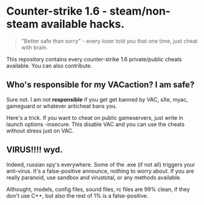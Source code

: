 # Counter-strike 1.6 - steam/non-steam available hacks.
> "Better safe than sorry" - every loser told you that one time, just cheat with brain.

This repository contains every counter-strike 1.6 private/public cheats available. You can also contribute.

## Who's responsible for my VACaction? I am safe?

Sure not. I am not **responsible** if you get get banned by VAC, sXe, myac, gameguard or whatever anticheat bans you.

Here's a trick. If you want to cheat on public gameservers, just write in launch options -insecure. This disable VAC and you can use the cheats without stress just on VAC.

## VIRUS!!!! wyd.

Indeed, russian spy's everywhere. Some of the .exe (if not all) triggers your anti-virus. It's a false-positive announce, nothing to worry about. If you are really paranoid, use sandbox and virustotal, or any methods available.


Althought, models, config files, sound files, rc files are 99% clean, if they don't use C++, but also the rest of 1% is a false-positive.
